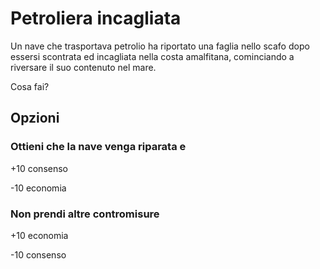 # Petroliera incagliata
Un nave che trasportava petrolio ha riportato una faglia nello scafo dopo essersi scontrata ed incagliata nella costa amalfitana, cominciando a riversare il suo contenuto nel mare.

Cosa fai?
## Opzioni

### Ottieni che la nave venga riparata e 
+10 consenso

-10 economia

### Non prendi altre contromisure
+10 economia

-10 consenso
